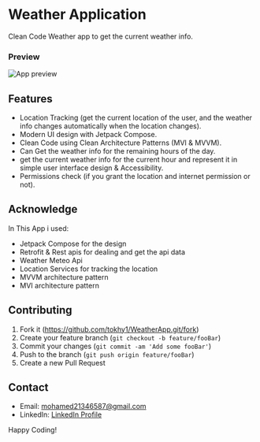 # Weather Application

Clean Code Weather app to get the current weather info.


### Preview

![App preview](https://github.com/tokhy1/WeatherApp/assets/140895791/11582672-1e6b-45a6-9d61-fef320849e2a)



## Features

- Location Tracking (get the current location of the user, and the weather info changes automatically when the location changes).
- Modern UI design with Jetpack Compose.
- Clean Code using Clean Architecture Patterns (MVI & MVVM).
- Can Get the weather info for the remaining hours of the day.
- get the current weather info for the current hour and represent it in simple user interface design & Accessibility.
- Permissions check (if you grant the location and internet permission or not).





## Acknowledge

In This App i used:
- Jetpack Compose for the design
- Retrofit & Rest apis for dealing and get the api data
- Weather Meteo Api
- Location Services for tracking the location
- MVVM architecture pattern
- MVI architecture pattern




## Contributing

1. Fork it (<https://github.com/tokhy1/WeatherApp.git/fork>)
2. Create your feature branch (`git checkout -b feature/fooBar`)
3. Commit your changes (`git commit -am 'Add some fooBar'`)
4. Push to the branch (`git push origin feature/fooBar`)
5. Create a new Pull Request


## Contact 
- Email: <mohamed21346587@gmail.com>
- LinkedIn: [LinkedIn Profile](https://www.linkedin.com/in/mohamed-ashraf-abd-elmoneam-409538246?lipi=urn%3Ali%3Apage%3Ad_flagship3_profile_view_base_contact_details%3BgLq%2BPh0QQX62Mwzt3ozQGQ%3D%3D)


Happy Coding!
